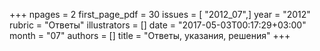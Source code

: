+++
npages = 2
first_page_pdf = 30
issues = [ "2012_07",]
year = "2012"
rubric = "Ответы"
illustrators = []
date = "2017-05-03T00:17:29+03:00"
month = "07"
authors = []
title = "Ответы, указания, решения"
+++

